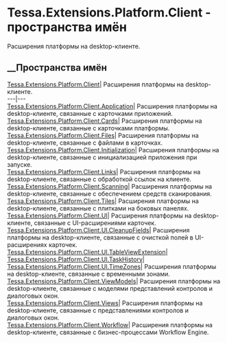 # Tessa.Extensions.Platform.Client - пространства имён
Расширения платформы на desktop-клиенте.
##  __Пространства имён
[Tessa.Extensions.Platform.Client](N_Tessa_Extensions_Platform_Client.htm)|
Расширения платформы на desktop-клиенте.  
---|---  
[Tessa.Extensions.Platform.Client.Application](N_Tessa_Extensions_Platform_Client_Application.htm)|
Расширения платформы на desktop-клиенте, связанные с карточками приложений.  
[Tessa.Extensions.Platform.Client.Cards](N_Tessa_Extensions_Platform_Client_Cards.htm)|
Расширения платформы на desktop-клиенте, связанные с карточками платформы.  
[Tessa.Extensions.Platform.Client.Files](N_Tessa_Extensions_Platform_Client_Files.htm)|
Расширения платформы на desktop-клиенте, связанные с файлами в карточках.  
[Tessa.Extensions.Platform.Client.Initialization](N_Tessa_Extensions_Platform_Client_Initialization.htm)|
Расширения платформы на desktop-клиенте, связанные с инициализацией приложения
при запуске.  
[Tessa.Extensions.Platform.Client.Links](N_Tessa_Extensions_Platform_Client_Links.htm)|
Расширения платформы на desktop-клиенте, связанные с обработкой ссылок на
клиенте.  
[Tessa.Extensions.Platform.Client.Scanning](N_Tessa_Extensions_Platform_Client_Scanning.htm)|
Расширения платформы на desktop-клиенте, связанные с обеспечением средств
сканирования.  
[Tessa.Extensions.Platform.Client.Tiles](N_Tessa_Extensions_Platform_Client_Tiles.htm)|
Расширения платформы на desktop-клиенте, связанные с плитками на боковых
панелях.  
[Tessa.Extensions.Platform.Client.UI](N_Tessa_Extensions_Platform_Client_UI.htm)|
Расширения платформы на desktop-клиенте, связанные с UI-расширениями карточек.  
[Tessa.Extensions.Platform.Client.UI.CleanupFields](N_Tessa_Extensions_Platform_Client_UI_CleanupFields.htm)|
Расширения платформы на desktop-клиенте, связанные с очисткой полей в UI-
расширениях карточек.  
[Tessa.Extensions.Platform.Client.UI.TableViewExtension](N_Tessa_Extensions_Platform_Client_UI_TableViewExtension.htm)|  
[Tessa.Extensions.Platform.Client.UI.TaskHistory](N_Tessa_Extensions_Platform_Client_UI_TaskHistory.htm)|  
[Tessa.Extensions.Platform.Client.UI.TimeZones](N_Tessa_Extensions_Platform_Client_UI_TimeZones.htm)|
Расширения платформы на desktop-клиенте, связанные с временными зонами.  
[Tessa.Extensions.Platform.Client.ViewModels](N_Tessa_Extensions_Platform_Client_ViewModels.htm)|
Расширения платформы на desktop-клиенте, связанные с моделями представлений
контролов и диалоговых окон.  
[Tessa.Extensions.Platform.Client.Views](N_Tessa_Extensions_Platform_Client_Views.htm)|
Расширения платформы на desktop-клиенте, связанные с представлениями контролов
и диалоговых окон.  
[Tessa.Extensions.Platform.Client.Workflow](N_Tessa_Extensions_Platform_Client_Workflow.htm)|
Расширения платформы на desktop-клиенте, связанные с бизнес-процессами
Workflow Engine.
